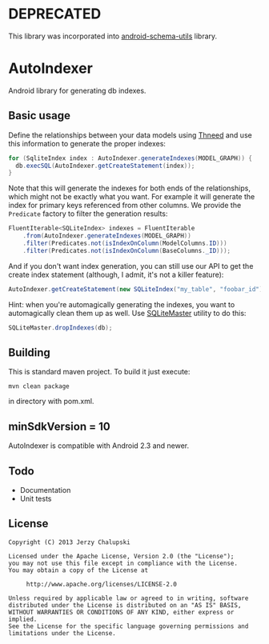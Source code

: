 DEPRECATED
==========
This library was incorporated into [android-schema-utils](https://github.com/futuresimple/android-schema-utils) library.

AutoIndexer
===========
Android library for generating db indexes.

Basic usage
-----------
Define the relationships between your data models using [Thneed](https://github.com/chalup/thneed) and use this information to generate the proper indexes:
```java
for (SqliteIndex index : AutoIndexer.generateIndexes(MODEL_GRAPH)) {
  db.execSQL(AutoIndexer.getCreateStatement(index));
}
```

Note that this will generate the indexes for both ends of the relationships, which might not be exactly what you want. For example it will generate the index for primary keys referenced from other columns. We provide the `Predicate` factory to filter the generation results:
```java
FluentIterable<SQLiteIndex> indexes = FluentIterable
    .from(AutoIndexer.generateIndexes(MODEL_GRAPH))
    .filter(Predicates.not(isIndexOnColumn(ModelColumns.ID)))
    .filter(Predicates.not(isIndexOnColumn(BaseColumns._ID)));
```

And if you don't want index generation, you can still use our API to get the create index statement (although, I admit, it's not a killer feature):
```java
AutoIndexer.getCreateStatement(new SQLiteIndex("my_table", "foobar_id"));
```

Hint: when you're automagically generating the indexes, you want to automagically clean them up as well. Use [SQLiteMaster](https://github.com/futuresimple/sqlitemaster) utility to do this:
```java
SQLiteMaster.dropIndexes(db);
```

Building
--------
This is standard maven project. To build it just execute:
```shell
mvn clean package
```
in directory with pom.xml.

minSdkVersion = 10
------------------
AutoIndexer is compatible with Android 2.3 and newer.

Todo
----
* Documentation
* Unit tests

License
-------
    Copyright (C) 2013 Jerzy Chalupski

    Licensed under the Apache License, Version 2.0 (the "License");
    you may not use this file except in compliance with the License.
    You may obtain a copy of the License at

         http://www.apache.org/licenses/LICENSE-2.0

    Unless required by applicable law or agreed to in writing, software
    distributed under the License is distributed on an "AS IS" BASIS,
    WITHOUT WARRANTIES OR CONDITIONS OF ANY KIND, either express or implied.
    See the License for the specific language governing permissions and
    limitations under the License. 
